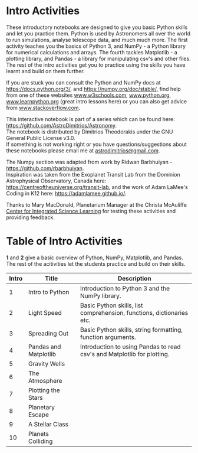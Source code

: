 # Intro Activities

These introductory notebooks are designed to give you basic Python skills and let you practice them. Python is used by Astronomers all over the world to run simulations, analyse telescope data, and much much more. The first activity teaches you the basics of Python 3, and NumPy - a Python library for numerical calculations and arrays. The fourth tackles Matplotlib - a plotting library, and Pandas - a library for manipulating csv's and other files. The rest of the intro activities get you to practice using the skills you have learnt and build on them further.

If you are stuck you can consult the Python and NumPy docs at https://docs.python.org/3/, and https://numpy.org/doc/stable/, find help from one of these websites www.w3schools.com, www.python.org, www.learnpython.org (great intro lessons here) or you can also get advice from www.stackoverflow.com.

This interactive notebook is part of a series which can be found here: https://github.com/AstroDimitrios/Astronomy.  
The notebook is distributed by Dimitrios Theodorakis under the GNU General Public License v3.0.    
If something is not working right or you have questions/suggestions about these notebooks please email me at astrodimitrios@gmail.com.     

The Numpy section was adapted from work by Ridwan Barbhuiyan - https://github.com/rbarbhuiyan.      
Inspiration was taken from the Exoplanet Transit Lab from the Dominion Astrophysical Observatory, Canada here: https://centreoftheuniverse.org/transit-lab, and the work of Adam LaMee's Coding in K12 here: https://adamlamee.github.io/.

Thanks to Mary MacDonald, Planetarium Manager at the Christa McAuliffe [Center for Integrated Science Learning](https://cm-center.org/) for testing these activities and providing feedback.

# Table of Intro Activities

**1** and **2** give a basic overview of Python, NumPy, Matplotlib, and Pandas. The rest of the acitivities let the students practice and build on their skills.

Intro | Title | Description
------------ | ---------- | ----------
1 | Intro to Python | Introduction to Python 3 and the NumPy library.
2 | Light Speed | Basic Python skills, list comprehension, functions, dictionaries etc.
3 | Spreading Out | Basic Python skills, string formatting, function arguments.
4 | Pandas and Matplotlib | Introduction to using Pandas to read csv's and Matplotlib for plotting.
5 | Gravity Wells |
6 | The Atmosphere |
7 | Plotting the Stars | 
8 | Planetary Escape |
9 | A Stellar Class |
10 | Planets Colliding |
